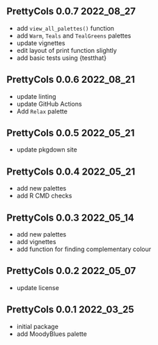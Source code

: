 ## PrettyCols 0.0.7 2022_08_27

* add `view_all_palettes()` function
* add `Warm`, `Teals` and `TealGreens` palettes
* update vignettes
* edit layout of print function slightly
* add basic tests using {testthat}

## PrettyCols 0.0.6 2022_08_21

* update linting
* update GitHub Actions
* Add `Relax` palette

## PrettyCols 0.0.5 2022_05_21

* update pkgdown site

## PrettyCols 0.0.4 2022_05_21

* add new palettes
* add R CMD checks

## PrettyCols 0.0.3 2022_05_14

* add new palettes
* add vignettes
* add function for finding complementary colour

## PrettyCols 0.0.2 2022_05_07

* update license

## PrettyCols 0.0.1 2022_03_25

* initial package
* add MoodyBlues palette


